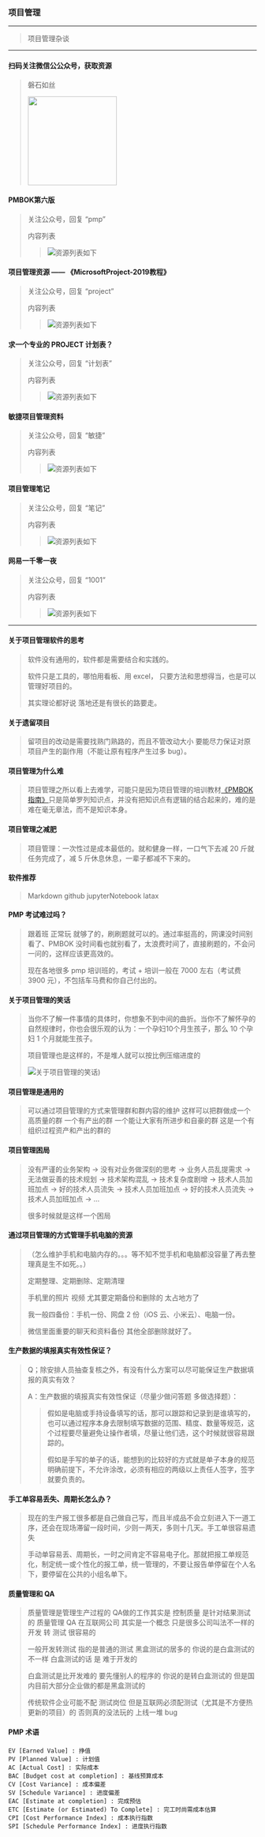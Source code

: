 ### 项目管理

---
> 项目管理杂谈
---
#### 扫码关注微信公公众号，获取资源
>
> 磐石如丝
>
> <img src="/配图/README/002-磐石如丝公众号二维码.jpg" width="180" height="180" align=center></img>


#### PMBOK第六版
>
> 关注公众号，回复 “pmp”
>
> 内容列表
>>
>> ![资源列表如下](/配图/001_4/001_4-007.jpg)


#### 项目管理资源 —— 《MicrosoftProject-2019教程》
>
> 关注公众号，回复 “project”
>
> 内容列表
>>
>> ![资源列表如下](/配图/001_4/001_4-002.jpg)


#### 求一个专业的 PROJECT 计划表？
>
> 关注公众号，回复 “计划表”
>
> 内容列表
>>
>> ![资源列表如下](/配图/001_4/001_4-003.jpg)

#### 敏捷项目管理资料
>
> 关注公众号，回复 “敏捷”
>
> 内容列表
>>
>> ![资源列表如下](/配图/001_4/001_4-004.jpg)

#### 项目管理笔记
>
> 关注公众号，回复 “笔记”
>
> 内容列表
>>
>> ![资源列表如下](/配图/001_4/001_4-005.jpg)


#### 网易一千零一夜
>
> 关注公众号，回复 “1001”
>
> 内容列表
>>
>> ![资源列表如下](/配图/001_4/001_4-006.jpg)

---

#### 关于项目管理软件的思考
> 软件没有通用的，软件都是需要结合和实践的。
>
> 软件只是工具的，哪怕用看板、用 excel， 只要方法和思想得当，也是可以管理好项目的。
>
> 其实理论都好说 落地还是有很长的路要走。

#### 关于遗留项目
> 留项目的改动是需要找熟门熟路的，而且不管改动大小 要能尽力保证对原项目产生的副作用（不能让原有程序产生过多 bug）。


#### 项目管理为什么难
> 项目管理之所以看上去难学，可能只是因为项目管理的培训教材[《PMBOK指南》](https://item.jd.com/12326747.html)只是简单罗列知识点，并没有把知识点有逻辑的结合起来的，难的是难在毫无章法，而不是知识本身。

#### 项目管理之减肥
> 项目管理：一次性过是成本最低的。就和健身一样，一口气下去减 20 斤就任务完成了，减 5 斤休息休息，一辈子都减不下来的。

#### 软件推荐
> Markdown  github jupyterNotebook latax

#### PMP 考试难过吗？
> 跟着班 正常玩 就够了的，刷刷题就可以的。通过率挺高的，网课没时间别看了、PMBOK 没时间看也就别看了，太浪费时间了，直接刷题的，不会问一问的，这样应该更高效的。
>
> 现在各地很多 pmp 培训班的，考试 + 培训一般在 7000 左右（考试费 3900 元），不包括车马费和你自己付出的。


#### 关于项目管理的笑话
> 当你不了解一件事情的具体时，你想象不到中间的曲折。当你不了解怀孕的自然规律时，你也会很乐观的认为：一个孕妇10个月生孩子，那么 10 个孕妇 1 个月就能生孩子。 ​​​
>
> 项目管理也是这样的，不是堆人就可以按比例压缩进度的
>
> ![关于项目管理的笑话](/配图/001_4/001_4-001.jpg))


#### 项目管理是通用的
> 可以通过项目管理的方式来管理群和群内容的维护 这样可以把群做成一个高质量的群 一个有产出的群 一个能让大家有所进步和自豪的群 这是一个有组织过程资产和产出的群的

#### 项目管理困局
> 没有严谨的业务架构 -> 没有对业务做深刻的思考 -> 业务人员乱提需求 -> 无法做妥善的技术规划 -> 技术架构混乱 -> 技术复杂度剧增 -> 技术人员加班加点 -> 好的技术人员流失 -> 技术人员加班加点 -> 好的技术人员流失 -> 技术人员加班加点 -> ... ​​​
>
> 很多时候就是这样一个困局

#### 通过项目管理的方式管理手机电脑的资源
> （怎么维护手机和电脑内存的。。。等不知不觉手机和电脑都没容量了再去整理真是生不如死。。）
>
> 定期整理、定期删除、定期清理
>
> 手机里的照片  视频 尤其要定期备份和删除的 太占地方了
>
> 我一般四备份：手机一份、网盘 2 份（iOS 云、小米云）、电脑一份。
>
> 微信里面重要的聊天和资料备份 其他全部删除就好了。

#### 生产数据的填报真实有效性保证？
> Q；除安排人员抽查复核之外，有没有什么方案可以尽可能保证生产数据填报的真实有效？
>
> A：生产数据的填报真实有效性保证（尽量少做问答题 多做选择题）：
>> 假如是电脑或手持设备填写的话，那可以跟踪和记录到是谁填写的，也可以通过程序本身去限制填写数据的范围、精度、数量等规范，这个过程要尽量避免让操作者填，尽量让他们选，这个时候就很容易跟踪的。
>>
>> 假如是手写的单子的话，能想到的比较好的方式就是单子本身的规范明确前提下，不允许涂改，必须有相应的两级以上责任人签字，签字就要负责的。

#### 手工单容易丢失、周期长怎么办？
> 现在的生产报工很多都是自己做自己写，而且半成品不会立刻进入下一道工序，还会在现场滞留一段时间，少则一两天，多则十几天。手工单很容易遗失
>
> 手动单容易丢、周期长，一时之间肯定不容易电子化。那就把报工单规范化，制定统一或个性化的报工单，统一管理的，不要让报告单停留在个人名下，要停留在公共的小组名单下。

#### 质量管理和 QA
> 质量管理是管理生产过程的 QA做的工作其实是 控制质量 是针对结果测试的 质量管理 QA 在互联网公司 其实是一个概念 只是很多公司叫法不一样的 开发 转 测试 很容易的
>
> 一般开发转测试 指的是普通的测试 黑盒测试的居多的 你说的是白盒测试的 不一样  白盒测试的话  是 难于开发的
>
> 白盒测试是比开发难的 要先懂别人的程序的 你说的是转白盒测试的 但是国内目前大部分企业做的都是黑盒测试的
>
> 传统软件企业可能不配 测试岗位 但是互联网必须配测试（尤其是不方便热更新的项目）的 否则真的没法玩的  上线一堆 bug

#### PMP 术语
```
EV [Earned Value] : 挣值
PV [Planned Value] : 计划值
AC [Actual Cost] : 实际成本
BAC [Budget cost at completion] : 基线预算成本
CV [Cost Variance] : 成本偏差
SV [Schedule Variance] : 进度偏差
EAC [Estimate at completion] : 完成预估
ETC [Estimate (or Estimated) To Complete] : 完工时尚需成本估算
CPI [Cost Performance Index] : 成本执行指数
SPI [Schedule Performance Index] : 进度执行指数
```
